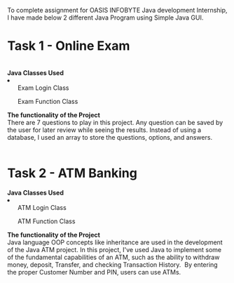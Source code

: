 To complete assignment for OASIS INFOBYTE Java development Internship, I have made below 2 different Java Program using Simple Java GUI. 

<h1>Task 1 - Online Exam </h1><br> 
<b>Java Classes Used</b><br>
<li>
<ol>Exam Login Class</ol> 
<ol>Exam Function Class</ol>
</li>
<b>The functionality of the Project</b><br>
There are 7 questions to play in this project. Any question can be saved by the user for later review while seeing the results.
Instead of using a database, I used an array to store the questions, options, and answers.  

<br>
<br>
<h1>Task 2 - ATM Banking </h1>  
<b>Java Classes Used</b><br>
<li>
<ol>ATM Login Class</ol> 
<ol>ATM Function Class</ol>
</li>
<b>The functionality of the Project</b><br>
Java language OOP concepts like inheritance are used in the development of the Java ATM project. In this project, I've used Java to implement some of the fundamental capabilities of an ATM, such as the ability to withdraw money, deposit, Transfer, and checking Transaction History.  By entering the proper Customer Number and PIN, users can use ATMs.
